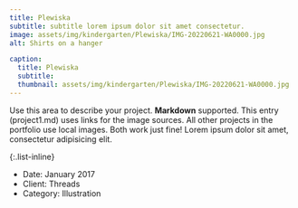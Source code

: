 ```yaml
---
title: Plewiska
subtitle: subtitle lorem ipsum dolor sit amet consectetur.
image: assets/img/kindergarten/Plewiska/IMG-20220621-WA0000.jpg
alt: Shirts on a hanger

caption:
  title: Plewiska
  subtitle:
  thumbnail: assets/img/kindergarten/Plewiska/IMG-20220621-WA0000.jpg
---
```


Use this area to describe your project. **Markdown** supported. This entry (project1.md) uses links for the image sources. All other projects in the portfolio use local images. Both work just fine! Lorem ipsum dolor sit amet, consectetur adipisicing elit.

{:.list-inline}

- Date: January 2017
- Client: Threads
- Category: Illustration
